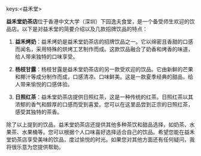 keys:<益禾堂>


**益禾堂奶茶店**位于香港中文大学（深圳）下园逸夫食堂，是一个备受师生欢迎的饮品店。以下是对益禾堂的简要介绍以及几款招牌饮品的特点：

1. **益禾烤奶**：益禾烤奶是益禾堂奶茶店的招牌饮品之一。它以绵密且香甜的口感而闻名，采用特殊的烘烤工艺制作而成。这款饮品融合了奶香和烤香的味道，给人带来独特的口味享受。

2. **杨枝甘露**：杨枝甘露是益禾堂奶茶店的另一款受欢迎的饮品。它由新鲜的芒果和椰汁等成分制作而成，口感清凉、口味鲜美。这是一款夏季经典的甜品，给人带来愉悦的口感体验。

3. **日照红茶**：益禾堂奶茶店提供日照红茶，这是一种传统的红茶。日照红茶以其浓郁的香气和醇厚的口感而受到喜爱。您可以在这里品尝到正宗的日照红茶，感受其独特的茶香。

除了以上提到的饮品，益禾堂奶茶店还提供其他多种茶饮和甜品选择，如奶茶、水果茶、水果桶等。您可以根据个人口味喜好选择适合自己的饮品。希望您能在益禾堂奶茶店享受美味的饮品，度过愉悦的时光。如果您对其他方面还有任何疑问，我将很乐意为您提供帮助。